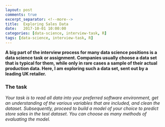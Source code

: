 ```yaml
---
layout: post
comments: true
excerpt_separator: <!--more-->
title:  Exploring Sales Data
date:   2017-10-01 10:00:00
categories: [data-science, interview-task, R]
tags: [data-science, interview-task, R]
---
```

**A big part of the interview process for many data science positions is a
data science task or assignment. Companies usually choose a data set that is
typical for them, while only in rare cases a sample of their actual production
data. Here, I am exploring such a data set, sent out by a leading UK retailer.**
<!--more-->


### The task
*Your task is to read all data into your preferred software environment, get an understanding of the various
variables that are included, and clean the dataset. Subsequently, proceed to build a model of your choice to
predict store sales in the test dataset. You can choose as many methods of evaluating the model.*
